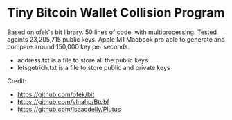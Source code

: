# Tiny Bitcoin Wallet Collision Program

Based on ofek's bit library. 50 lines of code, with multiprocessing. Tested againts 23,205,715 public keys. Apple M1 Macbook pro able to generate and compare around 150,000 key per seconds.

- address.txt is a file to store all the public keys
- letsgetrich.txt is a file to store public and private keys 

Credit:
- https://github.com/ofek/bit
- https://github.com/vlnahp/Btcbf
- https://github.com/Isaacdelly/Plutus
